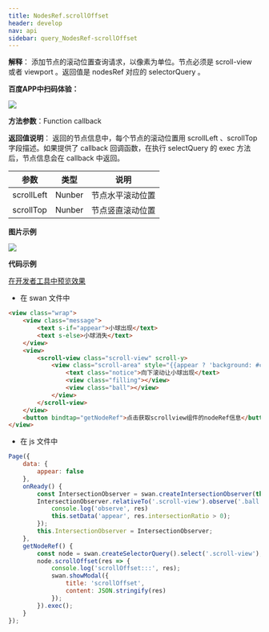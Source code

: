 ```yaml
---
title: NodesRef.scrollOffset 
header: develop
nav: api
sidebar: query_NodesRef-scrollOffset 
---
```


 

**解释**： 添加节点的滚动位置查询请求，以像素为单位。节点必须是 scroll-view 或者 viewport 。返回值是 nodesRef 对应的 selectorQuery 。

**百度APP中扫码体验：**

<img src="https://b.bdstatic.com/miniapp/assets/images/doc_demo/fragment_scrollOffset.png"  class="demo-qrcode-image" />

**方法参数**：Function callback

**返回值说明**：
返回的节点信息中，每个节点的滚动位置用 scrollLeft 、scrollTop 字段描述。如果提供了 callback 回调函数，在执行 selectQuery 的 exec 方法后，节点信息会在 callback 中返回。

|参数|类型|说明|
|---|---|---|
|scrollLeft|Nunber|节点水平滚动位置|
|scrollTop|Nunber|节点竖直滚动位置|
 
**图片示例**

<div class="m-doc-custom-examples">
    <div class="m-doc-custom-examples-correct">
        <img src="https://b.bdstatic.com/miniapp/images/scrolloffset.gif">
    </div>
    <div class="m-doc-custom-examples-correct">
        <img src=" ">
    </div>
    <div class="m-doc-custom-examples-correct">
        <img src=" ">
    </div>     
</div>

**代码示例**

<a href="swanide://fragment/33db2d08cc65630cc939ec8d268bf0481574974671748" title="在开发者工具中预览效果" target="_self">在开发者工具中预览效果</a>

* 在 swan 文件中

```html
<view class="wrap">
    <view class="message">
        <text s-if="appear">小球出现</text>
        <text s-else>小球消失</text>
    </view>
    <view>
        <scroll-view class="scroll-view" scroll-y>
            <view class="scroll-area" style="{{appear ? 'background: #ccc' : ''}}">
                <text class="notice">向下滚动让小球出现</text>
                <view class="filling"></view>
                <view class="ball"></view>
            </view>
        </scroll-view>
    </view>
    <button bindtap="getNodeRef">点击获取scrollview组件的nodeRef信息</button>
</view>
```

* 在 js 文件中

```js
Page({
    data: {
        appear: false
    },
    onReady() {
        const IntersectionObserver = swan.createIntersectionObserver(this);
        IntersectionObserver.relativeTo('.scroll-view').observe('.ball', res => {
            console.log('observe', res)
            this.setData('appear', res.intersectionRatio > 0);
        });
        this.IntersectionObserver = IntersectionObserver;
    },
    getNodeRef() {
        const node = swan.createSelectorQuery().select('.scroll-view');
        node.scrollOffset(res => {
            console.log('scrollOffset:::', res);
            swan.showModal({
                title: 'scrollOffset',
                content: JSON.stringify(res)
            });
        }).exec();
    }
});
```

